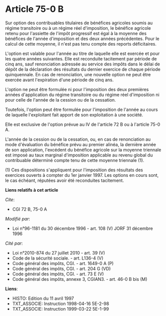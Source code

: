 # Article 75-0 B

Sur option des contribuables titulaires de bénéfices agricoles soumis au régime transitoire ou à un régime réel d'imposition,
le bénéfice agricole retenu pour l'assiette de l'impôt progressif est égal à la moyenne des bénéfices de l'année d'imposition
et des deux années précédentes. Pour le calcul de cette moyenne, il n'est pas tenu compte des reports déficitaires.

L'option est valable pour l'année au titre de laquelle elle est exercée et pour les quatre années suivantes. Elle est
reconduite tacitement par période de cinq ans, sauf renonciation adressée au service des impôts dans le délai de dépôt de la
déclaration des résultats du dernier exercice de chaque période quinquennale. En cas de renonciation, une nouvelle option ne
peut être exercée avant l'expiration d'une période de cinq ans.

L'option ne peut être formulée ni pour l'imposition des deux premières années d'application du régime transitoire ou du
régime réel d'imposition ni pour celle de l'année de la cession ou de la cessation.

Toutefois, l'option peut être formulée pour l'imposition de l'année au cours de laquelle l'exploitant fait apport de son
exploitation à une société.

Elle est exclusive de l'option prévue au IV de l'article 72 B ou à l'article 75-0 A.

L'année de la cession ou de la cessation, ou, en cas de renonciation au mode d'évaluation du bénéfice prévu au premier
alinéa, la dernière année de son application, l'excédent du bénéfice agricole sur la moyenne triennale est imposé au taux
marginal d'imposition applicable au revenu global du contribuable déterminé compte tenu de cette moyenne triennale (1).

(1) Ces dispositions s'appliquent pour l'imposition des résultats des exercices ouverts à compter du 1er janvier 1997. Les
options en cours sont, le cas échéant, réputées avoir été reconduites tacitement.

**Liens relatifs à cet article**

_Cite_:

  - CGI 72 B, 75-0 A

_Modifié par_:

  - Loi n°96-1181 du 30 décembre 1996 - art. 108 (V) JORF 31 décembre 1996

_Cité par_:

  - Loi n°2010-874 du 27 juillet 2010 - art. 39 (V)
  - Code de la sécurité sociale. - art. L136-4 (V)
  - Code général des impôts, CGI. - art. 1649-0 A (P)
  - Code général des impôts, CGI. - art. 204 G (VD)
  - Code général des impôts, CGI. - art. 73 E (V)
  - Code général des impôts, annexe 3, CGIAN3. - art. 46-0 B bis (M)

**Liens**:

  - HISTO: Edition du 11 avril 1997
  - TXT_ASSOCIE: Instruction 1998-04-16 5E-2-98
  - TXT_ASSOCIE: Instruction 1999-03-22 5E-1-99
